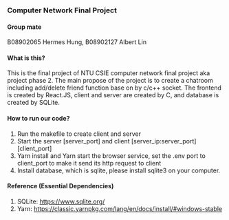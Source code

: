### Computer Network Final Project
#### Group mate
B08902065 Hermes Hung, B08902127 Albert Lin

#### What is this?
This is the final project of NTU CSIE computer network final project aka project phase 2. The main propose of the project is to create a chatroom including add/delete friend function base on by c/c++ socket. The frontend is created by React.JS, client and server are created by C, and database is created by SQLite.  

#### How to run our code?
1. Run the makefile to create client and server
2. Start the server [server_port] and client [server_ip:server_port] [client_port] 
3. Yarn install and Yarn start the browser service, set the .env port to client_port to make it send its http request to client
4. Install database, which is sqlite, please install sqlite3 on your computer.

#### Reference (Essential Dependencies)
1. SQLite: https://www.sqlite.org/
2. Yarn: https://classic.yarnpkg.com/lang/en/docs/install/#windows-stable


